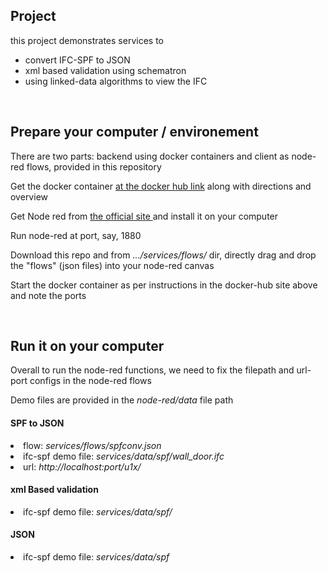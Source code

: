 <h2> Project </h2>
<p>this project demonstrates services to <p>
  <ul>
    <li>convert IFC-SPF to JSON</li>
    <li>xml based validation using schematron</li>
    <li>using linked-data algorithms to view the IFC </li>
</ul>
<br>
<h2> Prepare your computer / environement </h2>
<p> There are two parts: backend using docker containers and client as node-red flows, provided in this repository</p>
<p> Get the docker container <a href="https://hub.docker.com/repository/docker/nirvik00/ifcproj"> at the docker hub link</a> along with directions and overview </p>
<p> Get Node red from <a href="https://nodered.org/"> the official site </a> and install it on your computer</p>
<p> Run node-red at port, say, 1880 </p>
<p> Download this repo and from <i>.../services/flows/</i> dir, directly drag and drop the "flows" (json files) into your node-red canvas </p>
<p> Start the docker container as per instructions in the docker-hub site above and note the ports </p>
<br>
<h2> Run it on your computer </h2>
<p> Overall to run the node-red functions, we need to fix the filepath and url-port configs in the node-red flows </p>
<p> Demo files are provided in the <i>node-red/data</i> file path </p>

<h4> SPF to JSON </h4>
<li> flow: <i>services/flows/spfconv.json</i>
<li> ifc-spf demo file: <i>services/data/spf/wall_door.ifc</i></li>
<li> url: <i> http://localhost:port/u1x/ </i>

<h4> xml Based validation </h4>
<li> ifc-spf demo file: <i>services/data/spf/</i></li>

<h4> JSON </h4>
<li> ifc-spf demo file: <i>services/data/spf</i></li>
